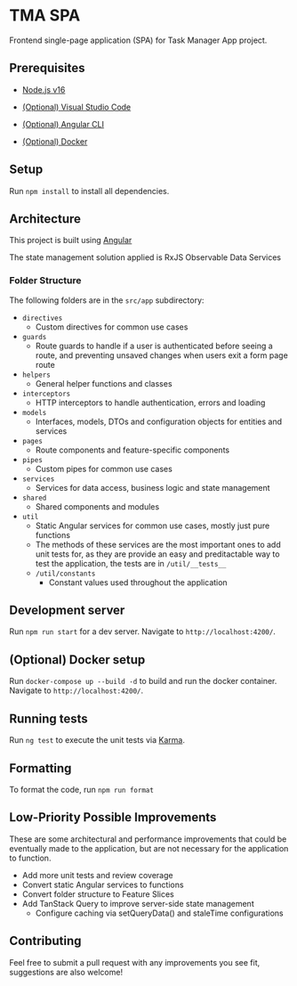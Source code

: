 # TMA SPA

Frontend single-page application (SPA) for Task Manager App project.

## Prerequisites

- [Node.js v16](https://nodejs.org/en/)

- [(Optional) Visual Studio Code](https://code.visualstudio.com/)

- [(Optional) Angular CLI](https://angular.io/cli)

- [(Optional) Docker](https://www.docker.com/products/docker-desktop)

## Setup

Run `npm install` to install all dependencies.

## Architecture

This project is built using [Angular](https://angular.io/)

The state management solution applied is RxJS Observable Data Services

### Folder Structure

The following folders are in the `src/app` subdirectory:

- `directives`
  - Custom directives for common use cases
- `guards`
  - Route guards to handle if a user is authenticated before seeing a route, and preventing unsaved changes when users exit a form page route
- `helpers`
  - General helper functions and classes
- `interceptors`
  - HTTP interceptors to handle authentication, errors and loading
- `models`
  - Interfaces, models, DTOs and configuration objects for entities and services
- `pages`
  - Route components and feature-specific components
- `pipes`
  - Custom pipes for common use cases
- `services`
  - Services for data access, business logic and state management
- `shared`
  - Shared components and modules
- `util`
  - Static Angular services for common use cases, mostly just pure functions
  - The methods of these services are the most important ones to add unit tests for, as they are provide an easy and preditactable way to test the application, the tests are in `/util/__tests__`
  - `/util/constants`
    - Constant values used throughout the application

## Development server

Run `npm run start` for a dev server. Navigate to `http://localhost:4200/`.

## (Optional) Docker setup

Run `docker-compose up --build -d` to build and run the docker container. Navigate to `http://localhost:4200/`.

## Running tests

Run `ng test` to execute the unit tests via [Karma](https://karma-runner.github.io).

## Formatting

To format the code, run `npm run format`

## Low-Priority Possible Improvements

These are some architectural and performance improvements that could be eventually made to the application, but are not necessary for the application to function.

- Add more unit tests and review coverage
- Convert static Angular services to functions
- Convert folder structure to Feature Slices
- Add TanStack Query to improve server-side state management
  - Configure caching via setQueryData() and staleTime configurations

## Contributing

Feel free to submit a pull request with any improvements you see fit, suggestions are also welcome!
